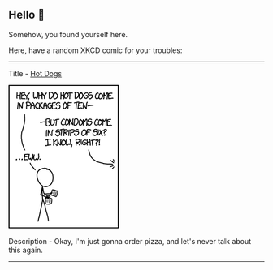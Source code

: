 ## Hello 👀

Somehow, you found yourself here.

Here, have a random XKCD comic for your troubles:

-----------------------------------

Title - [Hot Dogs](https://xkcd.com/1641)

![Hot Dogs](./random_comic.png)

Description - Okay, I'm just gonna order pizza, and let's never talk about this again.

-----------------------------------